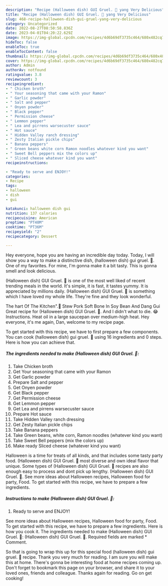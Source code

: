```yaml
---
description: "Recipe (Halloween dish) GUI Gruel. 🙂 yang Very Delicious"
title: "Recipe (Halloween dish) GUI Gruel. 🙂 yang Very Delicious"
slug: 468-recipe-halloween-dish-gui-gruel-yang-very-delicious
category: Uncategorized
date: 2022-08-27T08:50:58.836Z
date: 2023-04-01T04:20:22.629Z
image: https://img-global.cpcdn.com/recipes/4d6b69df3735c464/680x482cq70/halloween-dish-gui-gruel-recipe-main-photo.jpg
hideToc: false
enableToc: true
enableTocContent: false
thumbnail: https://img-global.cpcdn.com/recipes/4d6b69df3735c464/680x482cq70/halloween-dish-gui-gruel-recipe-main-photo.jpg
cover: https://img-global.cpcdn.com/recipes/4d6b69df3735c464/680x482cq70/halloween-dish-gui-gruel-recipe-main-photo.jpg
author: Admin
authorAv: notfound
ratingvalue: 3.8
reviewcount: 3
recipeingredient:
- " Chicken broth"
- " Your seasoning that came with your Ramon"
- " Garlic powder"
- " Salt and pepper"
- " Onyen powder"
- " Black pepper"
- " Permission cheese"
- " Lemmon pepper"
- " Lea and pirrens warsecuster sauce"
- " Hot sauce"
- " Hidden Valley ranch dressing"
- " Zesty Italian pickle chips"
- " Banana peppers"
- " Green beans white corn Ramon noodles whatever kind you want"
- " Sweet Bell peppers mix the colors up"
- " Sliced cheese whatever kind you want"
recipeinstructions:

- "Ready to serve and ENJOY!"
categories:
- Recipe
tags:
- halloween
- dish
- gui

katakunci: halloween dish gui 
nutrition: 137 calories
recipecuisine: American
preptime: "PT40M"
cooktime: "PT36M"
recipeyield: "2"
recipecategory: Dessert

---
```



Hey everyone, hope you are having an incredible day today. Today, I will show you a way to make a distinctive dish, (halloween dish) gui gruel. 🙂. One of my favorites. For mine, I'm gonna make it a bit tasty. This is gonna smell and look delicious.

(Halloween dish) GUI Gruel. 🙂 is one of the most well liked of recent trending meals in the world. It's simple, it is fast, it tastes yummy. It is appreciated by millions daily. (Halloween dish) GUI Gruel. 🙂 is something which I have loved my whole life. They're fine and they look wonderful.

The hart Of The Kitchen&#34;.🙂 Stew Pork Soft Bone In Soy Bean And Dang Gui Great recipe for (Halloween dish) GUI Gruel. 🙂. And I didn&#39;t what to die. 😂 Instructions. Heat oil in a large saucepan over medium-high heat. Hey everyone, it&#39;s me again, Dan, welcome to my recipe page.


To get started with this recipe, we have to first prepare a few components. You can cook (halloween dish) gui gruel. 🙂 using 16 ingredients and 0 steps. Here is how you can achieve that.

<!--inarticleads1-->

##### The ingredients needed to make (Halloween dish) GUI Gruel. 🙂:

1. Take  Chicken broth
1. Get  Your seasoning that came with your Ramon
1. Get  Garlic powder
1. Prepare  Salt and pepper
1. Get  Onyen powder
1. Get  Black pepper
1. Get  Permission cheese
1. Get  Lemmon pepper
1. Get  Lea and pirrens warsecuster sauce
1. Prepare  Hot sauce
1. Take  Hidden Valley ranch dressing
1. Get  Zesty Italian pickle chips
1. Take  Banana peppers
1. Take  Green beans, white corn, Ramon noodles (whatever kind you want)
1. Take  Sweet Bell peppers (mix the colors up)
1. Make ready  Sliced cheese (whatever kind you want)


Halloween is a time for treats of all kinds, and that includes some tasty party food. (Halloween dish) GUI Gruel. 🙂 most diverse and own ideal flavor that unique. Some types of (Halloween dish) GUI Gruel. 🙂 recipes are also enough easy to process and dont pick up lengthy. (Halloween dish) GUI Gruel. 🙂. See more ideas about Halloween recipes, Halloween food for party, Food. To get started with this recipe, we have to prepare a few ingredients. 

<!--inarticleads2-->

##### Instructions to make (Halloween dish) GUI Gruel. 🙂:


1. Ready to serve and ENJOY!

See more ideas about Halloween recipes, Halloween food for party, Food. To get started with this recipe, we have to prepare a few ingredients. Here is how you cook it. The ingredients needed to make (Halloween dish) GUI Gruel. 🙂: (Halloween dish) GUI Gruel. 🙂. Required fields are marked * Comment. 

So that is going to wrap this up for this special food (halloween dish) gui gruel. 🙂 recipe. Thank you very much for reading. I am sure you will make this at home. There's gonna be interesting food at home recipes coming up. Don't forget to bookmark this page on your browser, and share it to your loved ones, friends and colleague. Thanks again for reading. Go on get cooking!
